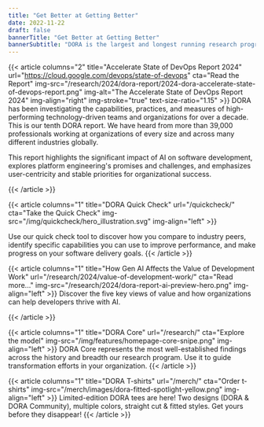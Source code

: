 ```yaml
---
title: "Get Better at Getting Better"
date: 2022-11-22
draft: false
bannerTitle: "Get Better at Getting Better"
bannerSubtitle: "DORA is the largest and longest running research program of its kind, that seeks to understand the capabilities that drive software delivery and operations performance. DORA helps teams apply those capabilities, leading to better organizational performance."
---
```


{{< article columns="2"
    title="Accelerate State of DevOps Report 2024"
    url="https://cloud.google.com/devops/state-of-devops"
    cta="Read the Report"
    img-src="/research/2024/dora-report/2024-dora-accelerate-state-of-devops-report.png"
    img-alt="The Accelerate State of DevOps Report 2024"
    img-align="right"
    img-stroke="true"
    text-size-ratio="1.15"
    >}}
DORA has been investigating the capabilities, practices, and measures of high-performing technology-driven teams and organizations for over a decade. This is our tenth DORA report. We have heard from more than 39,000 professionals working at organizations of every size and across many different industries globally.

This report highlights the significant impact of AI on software development, explores platform engineering's promises and challenges, and emphasizes user-centricity and stable priorities for organizational success.

{{< /article >}}

{{< article columns="1"
    title="DORA Quick Check"
    url="/quickcheck/"
    cta="Take the Quick Check"
    img-src="/img/quickcheck/hero_illustration.svg"
    img-align="left"
    >}}

Use our quick check tool to discover how you compare to industry peers, identify specific capabilities you can use to improve performance, and make progress on your software delivery goals.
{{< /article >}}

{{< article columns="1"
    title="How Gen AI Affects the Value of Development Work"
    url="/research/2024/value-of-development-work/"
    cta="Read more..."
    img-src="/research/2024/dora-report-ai-preview-hero.png"
    img-align="left"
    >}}
Discover the five key views of value and how organizations can help developers thrive with AI.

{{< /article >}}

<!--
Removed while the t-shirts are available. Restore this on or after Feb 14, 2025.
{{< article columns="1"
    title="Generative AI"
    url="/guides/how-to-innovate-with-generative-ai/"
    cta="Read the guide"
    img-src="/guides/how-to-innovate-with-generative-ai/how-to-innovate-with-ai.png"
    img-align="left"
    >}}
Leverage DORA's research findings to apply a holistic, iterative strategy as you experiment with and adopt emerging AI technologies. Learn how a focus on users can help ensure positive outcomes.
{{< /article >}}
-->

{{< article columns="1"
    title="DORA Core"
    url="/research/"
    cta="Explore the model"
    img-src="/img/features/homepage-core-snipe.png"
    img-align="left"
    >}}
DORA Core represents the most well-established findings across the history and breadth our research program. Use it to guide transformation efforts in your organization.
{{< /article >}}

{{< article columns="1"
    title="DORA T-shirts"
    url="/merch/"
    cta="Order t-shirts"
    img-src="/merch/images/dora-fitted-spotlight-yellow.png"
    img-align="left"
    >}}
Limited-edition DORA tees are here! Two designs (DORA & DORA Community), multiple colors, straight cut & fitted styles. Get yours before they disappear!
{{< /article >}}
